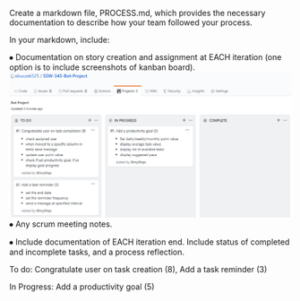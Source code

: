 Create a markdown file, PROCESS.md, which provides the necessary documentation to describe how your team followed your process.


In your markdown, include:

⦁	Documentation on story creation and assignment at EACH iteration (one option is to include screenshots of kanban board).
![Kanban Board 04/08/20](https://github.com/ebuczek525/SSW-345-Bot-Project/blob/master/345_bot_board.PNG)
⦁	Any scrum meeting notes.

⦁	Include documentation of EACH iteration end. Include status of completed and incomplete tasks, and a process reflection.

To do: Congratulate user on task creation (8), Add a task reminder (3)

In Progress: Add a productivity goal (5)
